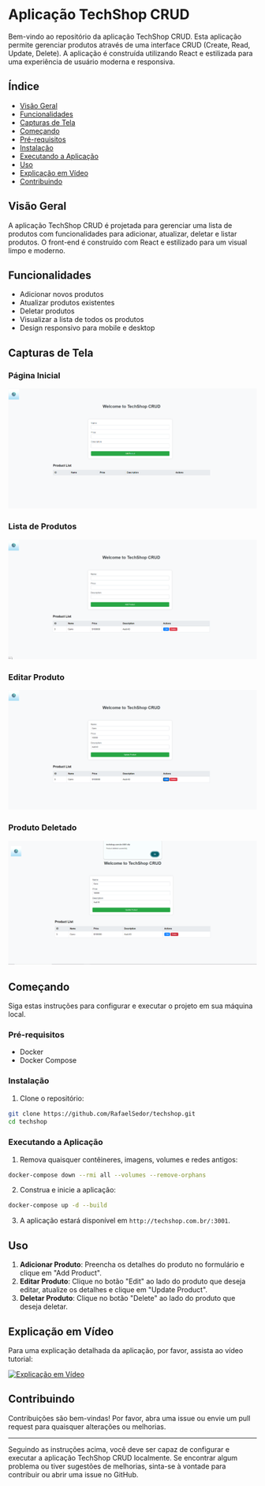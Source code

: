 # Aplicação TechShop CRUD

Bem-vindo ao repositório da aplicação TechShop CRUD. Esta aplicação permite gerenciar produtos através de uma interface CRUD (Create, Read, Update, Delete). A aplicação é construída utilizando React e estilizada para uma experiência de usuário moderna e responsiva.

## Índice

- [Visão Geral](#visão-geral)
- [Funcionalidades](#funcionalidades)
- [Capturas de Tela](#capturas-de-tela)
- [Começando](#começando)
- [Pré-requisitos](#pré-requisitos)
- [Instalação](#instalação)
- [Executando a Aplicação](#executando-a-aplicação)
- [Uso](#uso)
- [Explicação em Vídeo](#explicação-em-vídeo)
- [Contribuindo](#contribuindo)

## Visão Geral

A aplicação TechShop CRUD é projetada para gerenciar uma lista de produtos com funcionalidades para adicionar, atualizar, deletar e listar produtos. O front-end é construído com React e estilizado para um visual limpo e moderno.

## Funcionalidades

- Adicionar novos produtos
- Atualizar produtos existentes
- Deletar produtos
- Visualizar a lista de todos os produtos
- Design responsivo para mobile e desktop

## Capturas de Tela

### Página Inicial
![Página Inicial](./frontend/src/images/home.png)

### Lista de Produtos
![Lista de Produtos](./frontend/src/images/product_list.png)

### Editar Produto
![Editar Produto](./frontend/src/images/edit_product.png)

### Produto Deletado
![Produto Deletado](./frontend/src/images/product_deleted.png)

## Começando

Siga estas instruções para configurar e executar o projeto em sua máquina local.

### Pré-requisitos

- Docker
- Docker Compose

### Instalação

1. Clone o repositório:

```bash
git clone https://github.com/RafaelSedor/techshop.git
cd techshop
```

### Executando a Aplicação

1. Remova quaisquer contêineres, imagens, volumes e redes antigos:

```bash
docker-compose down --rmi all --volumes --remove-orphans
```

2. Construa e inicie a aplicação:

```bash
docker-compose up -d --build
```

3. A aplicação estará disponível em `http://techshop.com.br/:3001`.

## Uso

1. **Adicionar Produto**: Preencha os detalhes do produto no formulário e clique em "Add Product".
2. **Editar Produto**: Clique no botão "Edit" ao lado do produto que deseja editar, atualize os detalhes e clique em "Update Product".
3. **Deletar Produto**: Clique no botão "Delete" ao lado do produto que deseja deletar.

## Explicação em Vídeo

Para uma explicação detalhada da aplicação, por favor, assista ao vídeo tutorial:

[![Explicação em Vídeo](https://img.youtube.com/vi/SJee1qrHcU4/0.jpg)](https://youtu.be/SJee1qrHcU4)

## Contribuindo

Contribuições são bem-vindas! Por favor, abra uma issue ou envie um pull request para quaisquer alterações ou melhorias.

---

Seguindo as instruções acima, você deve ser capaz de configurar e executar a aplicação TechShop CRUD localmente. Se encontrar algum problema ou tiver sugestões de melhorias, sinta-se à vontade para contribuir ou abrir uma issue no GitHub.
